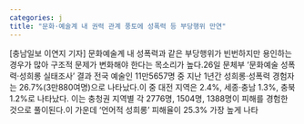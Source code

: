 ```yaml
---
categories: j
title: "문화·예술계 내 권력 관계 풍토에 성폭력 등 부당행위 만연"
---
```

[충남일보 이연지 기자] 문화예술계 내 성폭력과 같은 부당행위가 빈번하지만 용인하는 경우가 많아 구조적 문제가 변화해야 한다는 목소리가 높다.26일 문체부 ‘문화예술 성폭력·성희롱 실태조사’ 결과 전국 예술인 11만5657명 중 지난 1년간 성희롱·성폭력 경험자는 26.7%(3만880여명)으로 나타났다.이 중 대전 지역은 2.4%, 세종·충남 1.3%, 충북 1.2%로 나타났다. 이는 충청권 지역별 각 2776명, 1504명, 1388명이 피해를 경험한 것으로 풀이된다.이 가운데 ‘언어적 성희롱’ 피해율이 25.3% 가장 높게 나타
